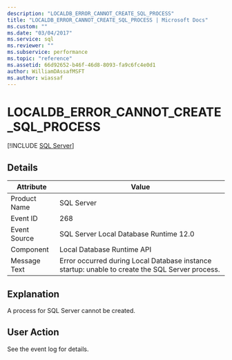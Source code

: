 ```yaml
---
description: "LOCALDB_ERROR_CANNOT_CREATE_SQL_PROCESS"
title: "LOCALDB_ERROR_CANNOT_CREATE_SQL_PROCESS | Microsoft Docs"
ms.custom: ""
ms.date: "03/04/2017"
ms.service: sql
ms.reviewer: ""
ms.subservice: performance
ms.topic: "reference"
ms.assetid: 66d92652-b46f-46d8-8093-fa9c6fc4e0d1
author: WilliamDAssafMSFT
ms.author: wiassaf
---
```

# LOCALDB_ERROR_CANNOT_CREATE_SQL_PROCESS
 [!INCLUDE [SQL Server](../../includes/applies-to-version/sqlserver.md)]
    
## Details  
  
| Attribute | Value |
| --------- | ----- |
|Product Name|SQL Server|  
|Event ID|268|  
|Event Source|SQL Server Local Database Runtime 12.0|  
|Component|Local Database Runtime API|  
|Message Text|Error occurred during Local Database instance startup: unable to create the SQL Server process.|  
  
## Explanation  
 A process for SQL Server cannot be created.  
  
## User Action  
 See the event log for details.  
  
  
